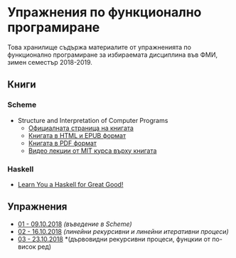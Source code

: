 Упражнения по функционално програмиране
=======================================

Това хранилище съдържа материалите от упражненията по функционално програмиране
за избираемата дисциплина във ФМИ, зимен семестър 2018-2019.

Книги
-----

### Scheme

* Structure and Interpretation of Computer Programs
  * [Официалната страница на книгата](https://mitpress.mit.edu/sicp)
  * [Книгата в HTML и EPUB формат](https://github.com/sarabander/sicp)
  * [Книгата в PDF формат](https://github.com/sarabander/sicp-pdf)
  * [Видео лекции от MIT курса върху книгата](https://ocw.mit.edu/courses/electrical-engineering-and-computer-science/6-001-structure-and-interpretation-of-computer-programs-spring-2005/video-lectures)

### Haskell

* [Learn You a Haskell for Great Good!](http://learnyouahaskell.com)

Упражнения
----------
* [01 - 09.10.2018](exercises/01/) *(въведение в Scheme)*
* [02 - 16.10.2018](exercises/02/) *(линейни рекурсивни и линейни итеративни
процеси)*
* [03 - 23.10.2018](exercises/03/) *(дървовидни рекурсивни процеси, фунцкии от
по-висок ред)
